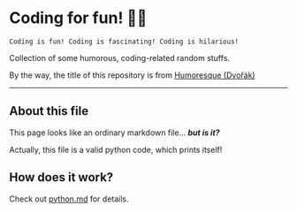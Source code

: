 [
py:="""
print(chr(91))
print(f'py:={chr(34)*3}{py}{chr(34)*3},')
print(f'md:={chr(34)*3}{md}{chr(34)*3},*map(exec,py.splitlines()){chr(93)} # -->')
""",
md:="""
]:#
<!-- Markdown Code here -->

# Coding for fun! 🤣🤣

`Coding is fun! Coding is fascinating! Coding is hilarious!`

Collection of some humorous, coding-related random stuffs.

By the way, the title of this repository is from [Humoresque (Dvořák)](https://www.youtube.com/watch?v=2B9kZ2jguwk)

***

## About this file

This page looks like an ordinary markdown file... ***but is it?***

Actually, this file is a valid python code, which prints itself!

## How does it work?

Check out [python.md](/quine/python.md) for details.

<!-- """,*map(exec,py.splitlines())] # -->
